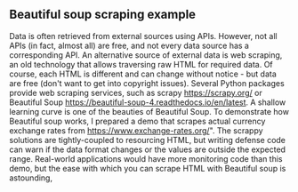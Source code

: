 ## Beautiful soup scraping example
Data is often retrieved from external sources using APIs. However, not all APIs (in fact, almost all) are free, and not every data source has a corresponding API. An alternative source of external data is web scraping, an old technology that allows traversing raw HTML for required data. Of course, each HTML is different and can change without notice - but data are free (don't want to get into copyright issues). Several Python packages provide web scraping services, such as scrapy https://scrapy.org/ or  Beautiful Soup https://beautiful-soup-4.readthedocs.io/en/latest. A shallow learning curve is one of the beauties of Beautiful Soup. To demonstrate how Beautiful soup works, I prepared a demo that scrapes actual currency exchange rates from https://www.exchange-rates.org/". The scrappy solutions are tightly-coupled to resourcing HTML, but writing defense code can warn if the data format changes or the values are outside the expected range. Real-world applications would have more monitoring code than this demo, but the ease with which you can scrape HTML with Beautiful soup is astounding,